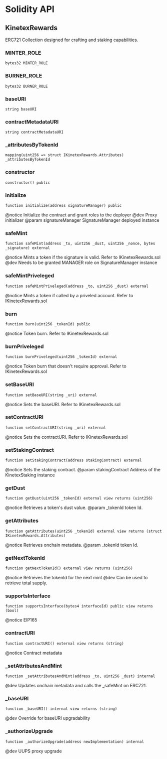 # Solidity API

## KinetexRewards

ERC721 Collection designed for crafting and staking capabilities.

### MINTER_ROLE

```solidity
bytes32 MINTER_ROLE
```

### BURNER_ROLE

```solidity
bytes32 BURNER_ROLE
```

### baseURI

```solidity
string baseURI
```

### contractMetadataURI

```solidity
string contractMetadataURI
```

### _attributesByTokenId

```solidity
mapping(uint256 => struct IKinetexRewards.Attributes) _attributesByTokenId
```

### constructor

```solidity
constructor() public
```

### initialize

```solidity
function initialize(address signatureManager) public
```

@notice                 Initialize the contract and grant roles to the deployer
 @dev                    Proxy initializer
 @param signatureManager SignatureManager deployed instance

### safeMint

```solidity
function safeMint(address _to, uint256 _dust, uint256 _nonce, bytes _signature) external
```

@notice Mints a token if the signature is valid. Refer to IKinetexRewards.sol
 @dev    Needs to be granted MANAGER role on SignatureManager instance

### safeMintPriveleged

```solidity
function safeMintPriveleged(address _to, uint256 _dust) external
```

@notice Mints a token if called by a priveled account. Refer to IKinetexRewards.sol

### burn

```solidity
function burn(uint256 _tokenId) public
```

@notice Token burn. Refer to IKinetexRewards.sol

### burnPriveleged

```solidity
function burnPriveleged(uint256 _tokenId) external
```

@notice Token burn that doesn't require approval. Refer to IKinetexRewards.sol

### setBaseURI

```solidity
function setBaseURI(string _uri) external
```

@notice Sets the baseURI. Refer to IKinetexRewards.sol

### setContractURI

```solidity
function setContractURI(string _uri) external
```

@notice Sets the contractURI. Refer to IKinetexRewards.sol

### setStakingContract

```solidity
function setStakingContract(address stakingContract) external
```

@notice                 Sets the staking contract.
 @param stakingContract  Address of the KinetexStaking instance

### getDust

```solidity
function getDust(uint256 _tokenId) external view returns (uint256)
```

@notice         Retrieves a token's dust value.
 @param _tokenId token Id.

### getAttributes

```solidity
function getAttributes(uint256 _tokenId) external view returns (struct IKinetexRewards.Attributes)
```

@notice         Retrieves onchain metadata.
 @param _tokenId token Id.

### getNextTokenId

```solidity
function getNextTokenId() external view returns (uint256)
```

@notice Retrieves the tokenId for the next mint
 @dev    Can be used to retrieve total supply.

### supportsInterface

```solidity
function supportsInterface(bytes4 interfaceId) public view returns (bool)
```

@notice EIP165

### contractURI

```solidity
function contractURI() external view returns (string)
```

@notice Contract metadata

### _setAttributesAndMint

```solidity
function _setAttributesAndMint(address _to, uint256 _dust) internal
```

@dev Updates onchain metadata and calls the _safeMint on ERC721.

### _baseURI

```solidity
function _baseURI() internal view returns (string)
```

@dev Override for baseURI upgradability

### _authorizeUpgrade

```solidity
function _authorizeUpgrade(address newImplementation) internal
```

@dev UUPS proxy upgrade

